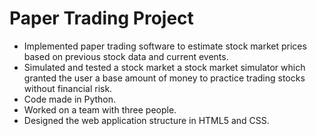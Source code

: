# Paper Trading Project
- Implemented paper trading software to estimate stock market prices based on previous stock data and current events. 
- Simulated and tested a stock market a stock market simulator which granted the user a base amount of money to practice trading stocks without financial risk.
- Code made in Python.
- Worked on a team with three people.
- Designed the web application structure in HTML5 and CSS.
